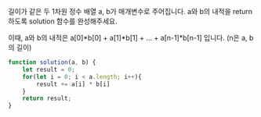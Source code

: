 길이가 같은 두 1차원 정수 배열 a, b가 매개변수로 주어집니다. a와 b의 내적을 return 하도록 solution 함수를 완성해주세요.

이때, a와 b의 내적은 a[0]*b[0] + a[1]*b[1] + ... + a[n-1]*b[n-1] 입니다. (n은 a, b의 길이)

```js
function solution(a, b) {
    let result = 0;
    for(let i = 0; i < a.length; i++){
        result += a[i] * b[i]
    } 
    return result;
}
```

```js
